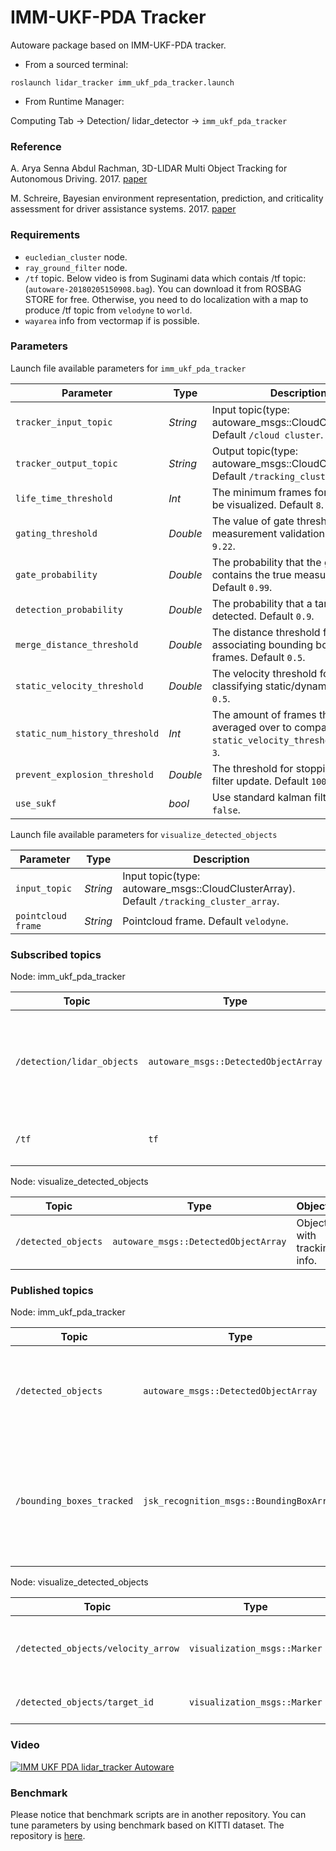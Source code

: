 # IMM-UKF-PDA Tracker

Autoware package based on IMM-UKF-PDA tracker.

* From a sourced terminal:

`roslaunch lidar_tracker imm_ukf_pda_tracker.launch`


* From Runtime Manager:

Computing Tab -> Detection/ lidar_detector -> `imm_ukf_pda_tracker`


### Reference
A. Arya Senna Abdul Rachman, 3D-LIDAR Multi Object Tracking for Autonomous Driving. 2017. [paper](https://repository.tudelft.nl/islandora/object/uuid:f536b829-42ae-41d5-968d-13bbaa4ec736)

M. Schreire, Bayesian environment representation, prediction, and criticality assessment for driver assistance systems. 2017. [paper](https://www.researchgate.net/publication/313463578_Bayesian_environment_representation_prediction_and_criticality_assessment_for_driver_assistance_systems)

### Requirements
* `eucledian_cluster` node.
* `ray_ground_filter` node.
* `/tf` topic. Below video is from Suginami data which contais /tf topic: (`autoware-20180205150908.bag`). You can download it from ROSBAG STORE for free. Otherwise, you need to do localization with a map to produce /tf topic from `velodyne` to `world`.
* `wayarea` info from vectormap if is possible.

### Parameters

Launch file available parameters for `imm_ukf_pda_tracker`

|Parameter| Type| Description|
----------|-----|--------
|`tracker_input_topic`|*String* |Input topic(type: autoware_msgs::CloudClusterArray). Default `/cloud cluster`.|
|`tracker_output_topic`|*String*|Output topic(type: autoware_msgs::CloudClusterArray). Default `/tracking_cluster_array`.|
|`life_time_threshold`|*Int*|The minimum frames for targets to be visualized. Default `8`.|
|`gating_threshold`|*Double*|The value of gate threshold for measurement validation. Default `9.22`.|
|`gate_probability`|*Double*|The probability that the gate contains the true measurement. Default `0.99`.|
|`detection_probability`|*Double*|The probability that a target is detected. Default `0.9`.|
|`merge_distance_threshold`|*Double*|The distance threshold for associating bounding box over frames. Default `0.5`.|
|`static_velocity_threshold`|*Double*|The velocity threshold for classifying static/dynamic. Default `0.5`.|
|`static_num_history_threshold`|*Int*|The amount of frames the velocity is averaged over to compare to `static_velocity_threshold`. Default `3`.|
|`prevent_explosion_threshold`|*Double*|The threshold for stopping kalman filter update. Default `1000`.|
|`use_sukf`|*bool*|Use standard kalman filter. Default `false`.|

Launch file available parameters for `visualize_detected_objects`

|Parameter| Type| Description|
----------|-----|--------
|`input_topic`|*String* |Input topic(type: autoware_msgs::CloudClusterArray). Default `/tracking_cluster_array`.|
|`pointcloud frame`|*String*|Pointcloud frame. Default `velodyne`.|


### Subscribed topics
Node: imm_ukf_pda_tracker

|Topic|Type|Objective|
------|----|---------
|`/detection/lidar_objects`|`autoware_msgs::DetectedObjectArray`|Segmented pointcloud from a clustering algorithm like eucledian cluster.|
|`/tf`|`tf`|Tracking objects in `world` coordinate.|

Node: visualize_detected_objects

|Topic|Type|Objective|
------|----|---------
|`/detected_objects`|`autoware_msgs::DetectedObjectArray`|Objects with tracking info.|

### Published topics

Node: imm_ukf_pda_tracker

|Topic|Type|Objective|
------|----|---------
|`/detected_objects`|`autoware_msgs::DetectedObjectArray`|Added info like velocity, yaw ,yaw_rate and static/dynamic class to DetectedObject msg.|
|`/bounding_boxes_tracked`|`jsk_recognition_msgs::BoundingBoxArray`|Visualze bounsing box nicely in rviz by JSK bounding box. Label contains information about static/dynamic class|

Node: visualize_detected_objects

|Topic|Type|Objective|
------|----|---------
|`/detected_objects/velocity_arrow`|`visualization_msgs::Marker`|Visualize velocity and yaw of the targets.|
|`/detected_objects/target_id`|`visualization_msgs::Marker`|Visualize targets' id.|



### Video

[![IMM UKF PDA lidar_tracker Autoware](https://img.youtube.com/vi/tKgDVsIfH-s/0.jpg)](https://youtu.be/tKgDVsIfH-s)


### Benchmark
Please notice that benchmark scripts are in another repository.
You can tune parameters by using benchmark based on KITTI dataset.
The repository is [here](https://github.com/cirpue49/kitti_tracking_benchmark).
